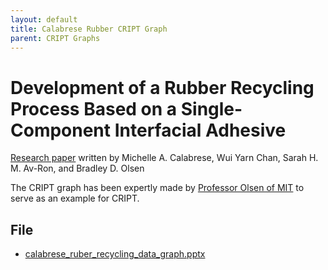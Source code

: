 ```yaml
---
layout: default
title: Calabrese Rubber CRIPT Graph
parent: CRIPT Graphs
---
```


# Development of a Rubber Recycling Process Based on a Single-Component Interfacial Adhesive

[Research paper](https://pubs.acs.org/doi/abs/10.1021/acsapm.0c01343) written by 
Michelle A. Calabrese, Wui Yarn Chan, Sarah H. M. Av-Ron, and Bradley D. Olsen

The CRIPT graph has been expertly made by
[Professor Olsen of MIT](https://cheme.mit.edu/profile/bradley-d-olsen/) to serve as an example for CRIPT.

## File

* [calabrese_ruber_recycling_data_graph.pptx](./graph_ppt/Calabrese_ruber_recycling_data_graph.pptx)
